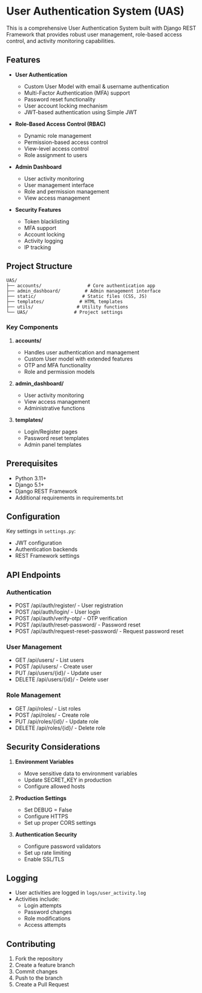 # User Authentication System (UAS)

This is a comprehensive User Authentication System built with Django REST Framework that provides robust user management, role-based access control, and activity monitoring capabilities.

## Features

- **User Authentication**
  - Custom User Model with email & username authentication
  - Multi-Factor Authentication (MFA) support
  - Password reset functionality
  - User account locking mechanism
  - JWT-based authentication using Simple JWT

- **Role-Based Access Control (RBAC)**
  - Dynamic role management
  - Permission-based access control
  - View-level access control
  - Role assignment to users

- **Admin Dashboard**
  - User activity monitoring
  - User management interface
  - Role and permission management
  - View access management

- **Security Features**
  - Token blacklisting
  - MFA support
  - Account locking
  - Activity logging
  - IP tracking

## Project Structure

```
UAS/
├── accounts/                 # Core authentication app
├── admin_dashboard/         # Admin management interface
├── static/                 # Static files (CSS, JS)
├── templates/             # HTML templates
├── utils/                # Utility functions
└── UAS/                 # Project settings
```

### Key Components

1. **accounts/**
   - Handles user authentication and management
   - Custom User model with extended features
   - OTP and MFA functionality
   - Role and permission models

2. **admin_dashboard/**
   - User activity monitoring
   - View access management
   - Administrative functions

3. **templates/**
   - Login/Register pages
   - Password reset templates
   - Admin panel templates

## Prerequisites

- Python 3.11+
- Django 5.1+
- Django REST Framework
- Additional requirements in requirements.txt

## Configuration

Key settings in `settings.py`:
- JWT configuration
- Authentication backends
- REST Framework settings

## API Endpoints

### Authentication
- POST /api/auth/register/ - User registration
- POST /api/auth/login/ - User login
- POST /api/auth/verify-otp/ - OTP verification
- POST /api/auth/reset-password/ - Password reset
- POST /api/auth/request-reset-password/ - Request password reset

### User Management
- GET /api/users/ - List users
- POST /api/users/ - Create user
- PUT /api/users/{id}/ - Update user
- DELETE /api/users/{id}/ - Delete user

### Role Management
- GET /api/roles/ - List roles
- POST /api/roles/ - Create role
- PUT /api/roles/{id}/ - Update role
- DELETE /api/roles/{id}/ - Delete role

## Security Considerations

1. **Environment Variables**
   - Move sensitive data to environment variables
   - Update SECRET_KEY in production
   - Configure allowed hosts

2. **Production Settings**
   - Set DEBUG = False
   - Configure HTTPS
   - Set up proper CORS settings

3. **Authentication Security**
   - Configure password validators
   - Set up rate limiting
   - Enable SSL/TLS

## Logging

- User activities are logged in `logs/user_activity.log`
- Activities include:
  - Login attempts
  - Password changes
  - Role modifications
  - Access attempts

## Contributing

1. Fork the repository
2. Create a feature branch
3. Commit changes
4. Push to the branch
5. Create a Pull Request

